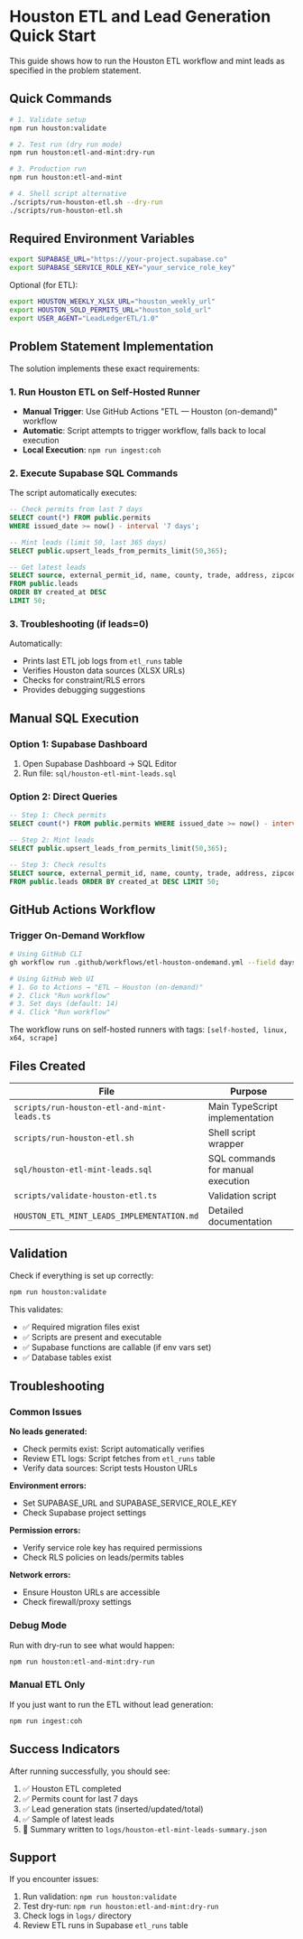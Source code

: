 # Houston ETL and Lead Generation Quick Start

This guide shows how to run the Houston ETL workflow and mint leads as specified in the problem statement.

## Quick Commands

```bash
# 1. Validate setup
npm run houston:validate

# 2. Test run (dry run mode)
npm run houston:etl-and-mint:dry-run

# 3. Production run
npm run houston:etl-and-mint

# 4. Shell script alternative
./scripts/run-houston-etl.sh --dry-run
./scripts/run-houston-etl.sh
```

## Required Environment Variables

```bash
export SUPABASE_URL="https://your-project.supabase.co"
export SUPABASE_SERVICE_ROLE_KEY="your_service_role_key"
```

Optional (for ETL):
```bash
export HOUSTON_WEEKLY_XLSX_URL="houston_weekly_url"
export HOUSTON_SOLD_PERMITS_URL="houston_sold_url"
export USER_AGENT="LeadLedgerETL/1.0"
```

## Problem Statement Implementation

The solution implements these exact requirements:

### 1. Run Houston ETL on Self-Hosted Runner
- **Manual Trigger**: Use GitHub Actions "ETL — Houston (on-demand)" workflow
- **Automatic**: Script attempts to trigger workflow, falls back to local execution
- **Local Execution**: `npm run ingest:coh`

### 2. Execute Supabase SQL Commands
The script automatically executes:

```sql
-- Check permits from last 7 days
SELECT count(*) FROM public.permits 
WHERE issued_date >= now() - interval '7 days';

-- Mint leads (limit 50, last 365 days)  
SELECT public.upsert_leads_from_permits_limit(50,365);

-- Get latest leads
SELECT source, external_permit_id, name, county, trade, address, zipcode, created_at 
FROM public.leads 
ORDER BY created_at DESC 
LIMIT 50;
```

### 3. Troubleshooting (if leads=0)
Automatically:
- Prints last ETL job logs from `etl_runs` table
- Verifies Houston data sources (XLSX URLs)
- Checks for constraint/RLS errors
- Provides debugging suggestions

## Manual SQL Execution

### Option 1: Supabase Dashboard
1. Open Supabase Dashboard → SQL Editor
2. Run file: `sql/houston-etl-mint-leads.sql`

### Option 2: Direct Queries
```sql
-- Step 1: Check permits
SELECT count(*) FROM public.permits WHERE issued_date >= now() - interval '7 days';

-- Step 2: Mint leads  
SELECT public.upsert_leads_from_permits_limit(50,365);

-- Step 3: Check results
SELECT source, external_permit_id, name, county, trade, address, zipcode, created_at 
FROM public.leads ORDER BY created_at DESC LIMIT 50;
```

## GitHub Actions Workflow

### Trigger On-Demand Workflow
```bash
# Using GitHub CLI
gh workflow run .github/workflows/etl-houston-ondemand.yml --field days=14

# Using GitHub Web UI
# 1. Go to Actions → "ETL — Houston (on-demand)"
# 2. Click "Run workflow"  
# 3. Set days (default: 14)
# 4. Click "Run workflow"
```

The workflow runs on self-hosted runners with tags: `[self-hosted, linux, x64, scrape]`

## Files Created

| File | Purpose |
|------|---------|
| `scripts/run-houston-etl-and-mint-leads.ts` | Main TypeScript implementation |
| `scripts/run-houston-etl.sh` | Shell script wrapper |
| `sql/houston-etl-mint-leads.sql` | SQL commands for manual execution |
| `scripts/validate-houston-etl.ts` | Validation script |
| `HOUSTON_ETL_MINT_LEADS_IMPLEMENTATION.md` | Detailed documentation |

## Validation

Check if everything is set up correctly:
```bash
npm run houston:validate
```

This validates:
- ✅ Required migration files exist
- ✅ Scripts are present and executable  
- ✅ Supabase functions are callable (if env vars set)
- ✅ Database tables exist

## Troubleshooting

### Common Issues

**No leads generated:**
- Check permits exist: Script automatically verifies
- Review ETL logs: Script fetches from `etl_runs` table
- Verify data sources: Script tests Houston URLs

**Environment errors:**
- Set SUPABASE_URL and SUPABASE_SERVICE_ROLE_KEY
- Check Supabase project settings

**Permission errors:**
- Verify service role key has required permissions
- Check RLS policies on leads/permits tables

**Network errors:**
- Ensure Houston URLs are accessible
- Check firewall/proxy settings

### Debug Mode

Run with dry-run to see what would happen:
```bash
npm run houston:etl-and-mint:dry-run
```

### Manual ETL Only

If you just want to run the ETL without lead generation:
```bash
npm run ingest:coh
```

## Success Indicators

After running successfully, you should see:
1. ✅ Houston ETL completed  
2. ✅ Permits count for last 7 days
3. ✅ Lead generation stats (inserted/updated/total)
4. ✅ Sample of latest leads
5. 📝 Summary written to `logs/houston-etl-mint-leads-summary.json`

## Support

If you encounter issues:
1. Run validation: `npm run houston:validate`
2. Test dry-run: `npm run houston:etl-and-mint:dry-run`
3. Check logs in `logs/` directory
4. Review ETL runs in Supabase `etl_runs` table